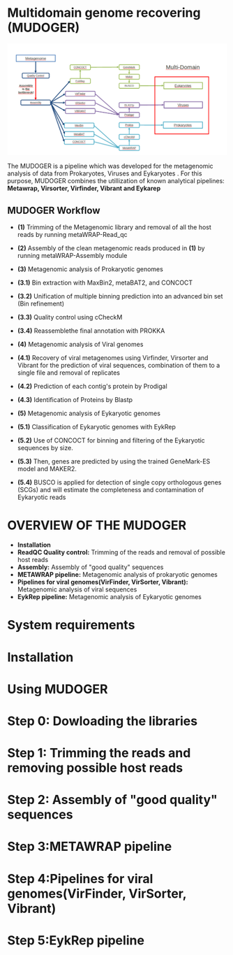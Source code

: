 # Multidomain genome recovering (MUDOGER)
 
 ![](https://github.com/EfthymisF/folder-scripts/blob/master/index.png)
 
 The MUDOGER is a pipeline which was developed for the metagenomic analysis of data from Prokaryotes, Viruses and Eykaryotes . For this purpose, MUDOGER combines the 
 utillization of known analytical pipelines: **Metawrap, Virsorter, Virfinder, Vibrant and Eykarep**
 

## MUDOGER Workflow

* **(1)** Trimming of the Metagenomic library and removal of all the host reads by running  metaWRAP-Read_qc

* **(2)** Assembly of the clean metagenomic reads produced in **(1)** by running metaWRAP-Assembly module

* **(3)** Metagenomic analysis of Prokaryotic genomes 
* **(3.1)** Bin extraction with MaxBin2, metaBAT2, and CONCOCT  
* **(3.2)** Unification of multiple binning prediction into an advanced bin set (Bin refinement)  
* **(3.3)** Quality control using cCheckM  
* **(3.4)** Reassemblethe final annotation with PROKKA

* **(4)** Metagenomic analysis of Viral genomes
* **(4.1)** Recovery of viral metagenomes using Virfinder, Virsorter and Vibrant for the prediction of viral sequences, combination of them to a single file and removal of replicates 
* **(4.2)** Prediction of each contig's protein by Prodigal
* **(4.3)** Identification of Proteins by Blastp

* **(5)** Metagenomic analysis of Eykaryotic genomes
* **(5.1)** Classification  of  Eykaryotic genomes with EykRep
* **(5.2)** Use of CONCOCT for binning and filtering of the Eykaryotic sequences by size.
* **(5.3)** Then, genes are predicted by  using the trained GeneMark-ES model and MAKER2.
* **(5.4)** BUSCO is applied for detection of single copy orthologous genes (SCGs) and will estimate the completeness and contamination of Eykaryotic reads
             


# OVERVIEW OF THE MUDOGER

* **Installation** 
* **ReadQC Quality control:** Trimming of the reads and removal of possible host reads
* **Assembly:** Assembly of "good quality" sequences
* **METAWRAP pipeline:**  Metagenomic analysis of prokaryotic genomes
* **Pipelines for viral genomes(VirFinder, VirSorter, Vibrant):** Metagenomic analysis of viral sequences 
* **EykRep pipeline:** Metagenomic analysis of Eykaryotic genomes


# System requirements


# Installation

# Using MUDOGER

# Step 0: Dowloading the libraries

# Step 1: Trimming the reads and removing possible host reads

# Step 2: Assembly of "good quality" sequences

# Step 3:METAWRAP pipeline

# Step 4:Pipelines for viral genomes(VirFinder, VirSorter, Vibrant)

# Step 5:EykRep pipeline 
